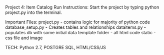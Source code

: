 Project 4: Item Catalog
Run Instructions:
Start the project by typing python project.py into the terminal.



Important Files:
project.py -  contains logic for majority of python code
database_setup.py - Creates tables and relationships
dataitems.py - populates db with some initial data
template folder - all html code
static - css file and image


TECH:
Python 2.7, POSTGRE SQL, HTML/CSS/JS
